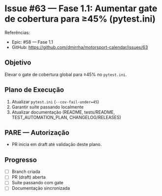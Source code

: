 # Issue #63 — Fase 1.1: Aumentar gate de cobertura para ≥45% (pytest.ini)

Referências:
- Epic: #58 — Fase 1.1
- GitHub: https://github.com/dmirrha/motorsport-calendar/issues/63

## Objetivo
Elevar o gate de cobertura global para ≥45% no `pytest.ini`.

## Plano de Execução
1. Atualizar `pytest.ini` (`--cov-fail-under=45`)
2. Garantir suíte passando localmente
3. Atualizar documentação (README, tests/README, TEST_AUTOMATION_PLAN, CHANGELOG/RELEASES)

## PARE — Autorização
- PR inicia em draft até validação deste plano.

## Progresso
- [ ] Branch criada
- [ ] PR (draft) aberta
- [ ] Suíte passando com gate
- [ ] Documentação sincronizada
